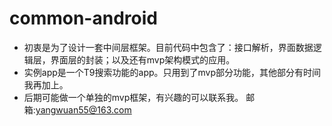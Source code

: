 # common-android
* 初衷是为了设计一套中间层框架。目前代码中包含了：接口解析，界面数据逻辑层，界面层的封装；以及还有mvp架构模式的应用。
* 实例app是一个T9搜索功能的app。只用到了mvp部分功能，其他部分有时间我再加上。
* 后期可能做一个单独的mvp框架，有兴趣的可以联系我。
邮箱:yangwuan55@163.com